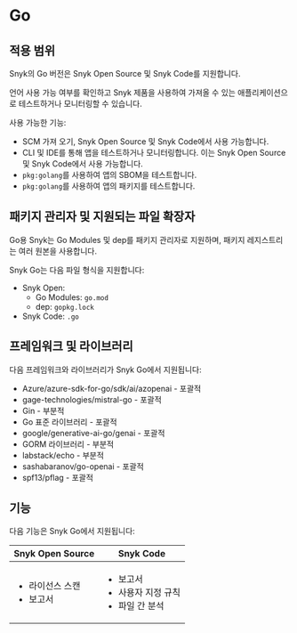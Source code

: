 # Go

## 적용 범위

Snyk의 Go 버전은 Snyk Open Source 및 Snyk Code를 지원합니다.

언어 사용 가능 여부를 확인하고 Snyk 제품을 사용하여 가져올 수 있는 애플리케이션으로 테스트하거나 모니터링할 수 있습니다.&#x20;

사용 가능한 기능:

- SCM 가져 오기, Snyk Open Source 및 Snyk Code에서 사용 가능합니다.&#x20;
- CLI 및 IDE를 통해 앱을 테스트하거나 모니터링합니다. 이는 Snyk Open Source 및 Snyk Code에서 사용 가능합니다.
- `pkg:golang`를 사용하여 앱의 SBOM을 테스트합니다.&#x20;
- `pkg:golang`를 사용하여 앱의 패키지를 테스트합니다.

## 패키지 관리자 및 지원되는 파일 확장자

Go용 Snyk는 Go Modules 및 dep를 패키지 관리자로 지원하며, 패키지 레지스트리는 여러 원본을 사용합니다.

Snyk Go는 다음 파일 형식을 지원합니다:

- Snyk Open:
  - Go Modules: `go.mod`
  - dep: `gopkg.lock`
- Snyk Code: `.go`

## 프레임워크 및 라이브러리

다음 프레임워크와 라이브러리가 Snyk Go에서 지원됩니다:&#x20;

- Azure/azure-sdk-for-go/sdk/ai/azopenai - 포괄적
- gage-technologies/mistral-go - 포괄적
- Gin - 부분적
- Go 표준 라이브러리 - 포괄적
- google/generative-ai-go/genai - 포괄적
- GORM 라이브러리 - 부분적
- labstack/echo - 부분적
- sashabaranov/go-openai - 포괄적
- spf13/pflag - 포괄적

## 기능

다음 기능은 Snyk Go에서 지원됩니다:

| Snyk Open Source                     | Snyk Code                                 |
| ---------------------------------- | ----------------------------------------- |
| <ul><li>라이선스 스캔</li><li>보고서</li></ul> | <ul><li>보고서</li><li>사용자 지정 규칙</li><li>파일 간 분석</li></ul> |